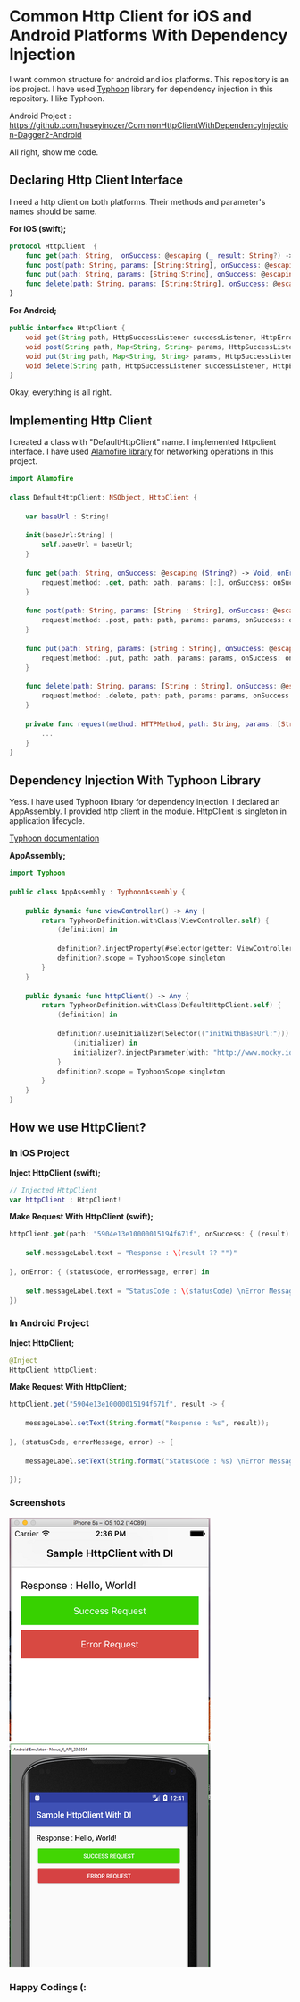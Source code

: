 # Common Http Client for iOS and Android Platforms With Dependency Injection

I want common structure for android and ios platforms.
This repository is an ios project.
I have used [Typhoon](https://github.com/appsquickly/Typhoon) library for dependency injection in this repository.
I like Typhoon.

Android Project : https://github.com/huseyinozer/CommonHttpClientWithDependencyInjection-Dagger2-Android

All right, show me code.

## Declaring Http Client Interface

I need a http client on both platforms. Their methods and parameter's names should be same.

**For iOS (swift);**
```swift
protocol HttpClient  {
    func get(path: String,  onSuccess: @escaping (_ result: String?) -> Void, onError: @escaping (_ statusCode: Int, _ message: String?, _ error: Error) -> Void) -> Void
    func post(path: String, params: [String:String], onSuccess: @escaping (_ result: String?) -> Void, onError: @escaping (_ statusCode: Int, _ message: String?, _ error: Error) -> Void) -> Void
    func put(path: String, params: [String:String], onSuccess: @escaping (_ result: String?) -> Void, onError: @escaping (_ statusCode: Int, _ message: String?, _ error: Error) -> Void) -> Void
    func delete(path: String, params: [String:String], onSuccess: @escaping (_ result: String?) -> Void, onError: @escaping (_ statusCode: Int, _ message: String?, _ error: Error) -> Void) -> Void
}
```

**For Android;**
```java
public interface HttpClient {
    void get(String path, HttpSuccessListener successListener, HttpErrorListener errorListener);
    void post(String path, Map<String, String> params, HttpSuccessListener successListener, HttpErrorListener errorListener);
    void put(String path, Map<String, String> params, HttpSuccessListener successListener, HttpErrorListener errorListener);
    void delete(String path, HttpSuccessListener successListener, HttpErrorListener errorListener);
}
```

Okay, everything is all right.

## Implementing Http Client

I created a class with "DefaultHttpClient" name. I implemented httpclient interface.
I have used [Alamofire library](https://github.com/Alamofire/Alamofire) for networking operations in this project.

```swift
import Alamofire

class DefaultHttpClient: NSObject, HttpClient {

    var baseUrl : String!

    init(baseUrl:String) {
        self.baseUrl = baseUrl;
    }

    func get(path: String, onSuccess: @escaping (String?) -> Void, onError: @escaping (Int, String?, Error) -> Void) {
        request(method: .get, path: path, params: [:], onSuccess: onSuccess, onError: onError)
    }

    func post(path: String, params: [String : String], onSuccess: @escaping (String?) -> Void, onError: @escaping (Int, String?, Error) -> Void) {
        request(method: .post, path: path, params: params, onSuccess: onSuccess, onError: onError)
    }

    func put(path: String, params: [String : String], onSuccess: @escaping (String?) -> Void, onError: @escaping (Int, String?, Error) -> Void) {
        request(method: .put, path: path, params: params, onSuccess: onSuccess, onError: onError)
    }

    func delete(path: String, params: [String : String], onSuccess: @escaping (String?) -> Void, onError: @escaping (Int, String?, Error) -> Void) {
        request(method: .delete, path: path, params: params, onSuccess: onSuccess, onError: onError)
    }

    private func request(method: HTTPMethod, path: String, params: [String : String], onSuccess: @escaping (String?) -> Void, onError: @escaping (Int, String?, Error) -> Void) {
        ...
    }
}

```

## Dependency Injection With Typhoon Library

Yess. I have used Typhoon library for dependency injection. I declared an AppAssembly. I provided http client in the module.
HttpClient is singleton in application lifecycle.

[Typhoon documentation](https://github.com/appsquickly/Typhoon/wiki/Swift-Quick-Start)

**AppAssembly;**

```swift
import Typhoon

public class AppAssembly : TyphoonAssembly {

    public dynamic func viewController() -> Any {
        return TyphoonDefinition.withClass(ViewController.self) {
            (definition) in

            definition?.injectProperty(#selector(getter: ViewController.httpClient), with: self.httpClient())
            definition?.scope = TyphoonScope.singleton
        }
    }

    public dynamic func httpClient() -> Any {
        return TyphoonDefinition.withClass(DefaultHttpClient.self) {
            (definition) in

            definition?.useInitializer(Selector(("initWithBaseUrl:"))) {
                (initializer) in
                initializer?.injectParameter(with: "http://www.mocky.io/v2/")
            }
            definition?.scope = TyphoonScope.singleton
        }
    }
}

```

## How we use HttpClient?

### In iOS Project

**Inject HttpClient (swift);**

```swift
// Injected HttpClient
var httpClient : HttpClient!
```

**Make Request With HttpClient (swift);**

```swift
httpClient.get(path: "5904e13e10000015194f671f", onSuccess: { (result) in

    self.messageLabel.text = "Response : \(result ?? "")"

}, onError: { (statusCode, errorMessage, error) in

    self.messageLabel.text = "StatusCode : \(statusCode) \nError Message : \(errorMessage ?? "")"
})
```

### In Android Project

**Inject HttpClient;**

```java
@Inject
HttpClient httpClient;
```

**Make Request With HttpClient;**

```java
httpClient.get("5904e13e10000015194f671f", result -> {

    messageLabel.setText(String.format("Response : %s", result));

}, (statusCode, errorMessage, error) -> {

    messageLabel.setText(String.format("StatusCode : %s) \nError Message : %s", statusCode, errorMessage));

});
```

### Screenshots

![alt text](ios.png "iOs Project") ![alt text](android.png "Android Project")

### Happy Codings (:
